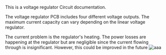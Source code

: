 This is a voltage regulator Circuit documentation.

The voltage regulator PCB includes four different voltage outputs.
The maximum current capacity can vary depending on the linear voltage regulator.

The current problem is the regulator's heating. The power losses are happening at the regulator but are negligible since the current flowing through is insignificant.
However, this could be improved in the future
![aaa](https://github.com/user-attachments/assets/d599f771-0138-495d-90d6-aac9217f4309)
